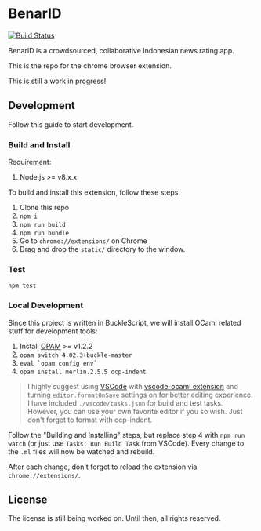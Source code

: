 # BenarID

[![Build Status](https://travis-ci.org/BenarID/benarid-chrome-extension.svg?branch=master)](https://travis-ci.org/BenarID/benarid-chrome-extension)

BenarID is a crowdsourced, collaborative Indonesian news rating app.

This is the repo for the chrome browser extension.

This is still a work in progress!

## Development

Follow this guide to start development.

### Build and Install

Requirement:

1. Node.js >= v8.x.x

To build and install this extension, follow these steps:

1. Clone this repo
2. `npm i`
3. `npm run build`
4. `npm run bundle`
5. Go to `chrome://extensions/` on Chrome
6. Drag and drop the `static/` directory to the window.

### Test

`npm test`

### Local Development

Since this project is written in BuckleScript, we will install OCaml related stuff for development tools:

1. Install [OPAM](https://opam.ocaml.org/) >= v1.2.2
2. `opam switch 4.02.3+buckle-master`
3. ``eval `opam config env` ``
4. `opam install merlin.2.5.5 ocp-indent`

> I highly suggest using [VSCode](https://code.visualstudio.com/) with [vscode-ocaml extension](https://marketplace.visualstudio.com/items?itemName=hackwaly.ocaml) and turning `editor.formatOnSave` settings on for better editing experience. I have included `./vscode/tasks.json` for build and test tasks. However, you can use your own favorite editor if you so wish. Just don't forget to format with ocp-indent.

Follow the "Building and Installing" steps, but replace step 4 with `npm run watch` (or just use `Tasks: Run Build Task` from VSCode). Every change to the `.ml` files will now be watched and rebuild.

After each change, don't forget to reload the extension via `chrome://extensions/`.

## License

The license is still being worked on. Until then, all rights reserved.
